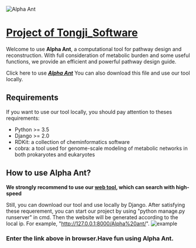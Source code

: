 ![Alpha Ant](http://2018.igem.org/wiki/images/9/9d/T--Tongji-Software--logo4.png)
# [Project of Tongji_Software](http://2018.igem.org/Team:Tongji-Software)

Welcome to use **Alpha Ant**, a computational tool for pathway design and reconstruction. With full consideration of metabolic burden and some useful functions, we provide an efficient and powerful pathway design guide.

Click here to use [***Alpha Ant***](http://118.31.56.237:8099/Alpha%20ant/)
You can also download this file and use our tool locally.

## Requirements
  If you want to use our tool locally, you should pay attention to theses requirements:
  * Python >= 3.5
  * Django >= 2.0
  * RDKit: a collection of cheminformatics software
  * cobra: a tool used for genome-scale modeling of metabolic networks in both prokaryotes and eukaryotes

## How to use Alpha Ant?
  **We strongly recommend to use our [web tool](http://118.31.56.237:8099/Alpha%20ant/), which can search with high-speed**
  
  Still, you can download our tool and use locally by Django. After satisfying these requerement, you can start our project by using "python manage.py runserver" in cmd. Then the website will be generated according to the local ip. For example, "http://127.0.0.1:8000/Alpha%20ant/".
  ![example](http://2018.igem.org/wiki/images/a/a1/T--Tongji-Software--django.png)
 

### Enter the link above in browser.Have fun using Alpha Ant.
